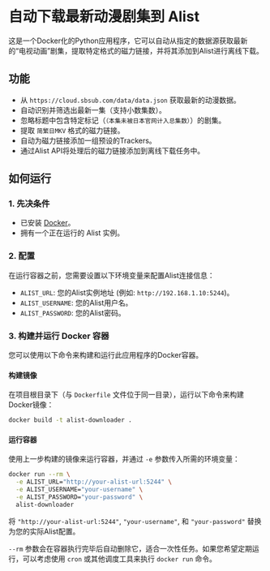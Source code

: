 # 自动下载最新动漫剧集到 Alist

这是一个Docker化的Python应用程序，它可以自动从指定的数据源获取最新的“电视动画”剧集，提取特定格式的磁力链接，并将其添加到Alist进行离线下载。

## 功能

- 从 `https://cloud.sbsub.com/data/data.json` 获取最新的动漫数据。
- 自动识别并筛选出最新一集（支持小数集数）。
- 忽略标题中包含特定标记（`（本集未被日本官网计入总集数）`）的剧集。
- 提取 `简繁日MKV` 格式的磁力链接。
- 自动为磁力链接添加一组预设的Trackers。
- 通过Alist API将处理后的磁力链接添加到离线下载任务中。

## 如何运行

### 1. 先决条件

- 已安装 [Docker](https://www.docker.com/)。
- 拥有一个正在运行的 Alist 实例。

### 2. 配置

在运行容器之前，您需要设置以下环境变量来配置Alist连接信息：

- `ALIST_URL`: 您的Alist实例地址 (例如: `http://192.168.1.10:5244`)。
- `ALIST_USERNAME`: 您的Alist用户名。
- `ALIST_PASSWORD`: 您的Alist密码。

### 3. 构建并运行 Docker 容器

您可以使用以下命令来构建和运行此应用程序的Docker容器。

#### 构建镜像
在项目根目录下（与 `Dockerfile` 文件位于同一目录），运行以下命令来构建Docker镜像：
```bash
docker build -t alist-downloader .
```

#### 运行容器
使用上一步构建的镜像来运行容器，并通过 `-e` 参数传入所需的环境变量：
```bash
docker run --rm \
  -e ALIST_URL="http://your-alist-url:5244" \
  -e ALIST_USERNAME="your-username" \
  -e ALIST_PASSWORD="your-password" \
  alist-downloader
```
将 `"http://your-alist-url:5244"`, `"your-username"`, 和 `"your-password"` 替换为您的实际Alist配置。

`--rm` 参数会在容器执行完毕后自动删除它，适合一次性任务。如果您希望定期运行，可以考虑使用 `cron` 或其他调度工具来执行 `docker run` 命令。
